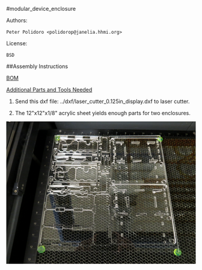 #modular_device_enclosure

Authors:

    Peter Polidoro <polidorop@janelia.hhmi.org>

License:

    BSD

##Assembly Instructions

[BOM](../bom/bom.csv)

[Additional Parts and Tools Needed](../bom/bom_pcb_add.csv)

1. Send this dxf file: ../dxf/laser_cutter_0.125in_display.dxf to laser cutter.

2. The 12"x12"x1/8" acrylic sheet yields enough parts for two enclosures.

<img src="assembly_01.jpg" width="640">
